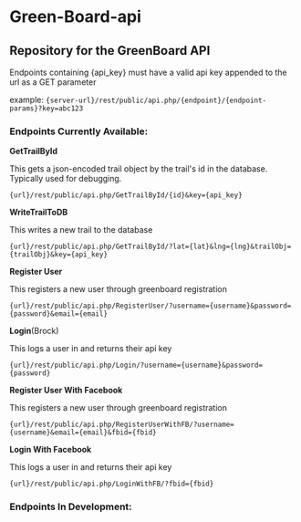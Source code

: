 # Green-Board-api
## Repository for the GreenBoard API

Endpoints containing {api_key} must have a valid api key appended to the url as a GET parameter

example: `{server-url}/rest/public/api.php/{endpoint}/{endpoint-params}?key=abc123`

### Endpoints Currently Available:
**GetTrailById**

This gets a json-encoded trail object by the trail's id in the database. Typically used for debugging.

`{url}/rest/public/api.php/GetTrailById/{id}&key={api_key}`

**WriteTrailToDB**

This writes a new trail to the database

`{url}/rest/public/api.php/GetTrailById/?lat={lat}&lng={lng}&trailObj={trailObj}&key={api_key}`

**Register User**

This registers a new user through greenboard registration

`{url}/rest/public/api.php/RegisterUser/?username={username}&password={password}&email={email}`

**Login**(Brock)

This logs a user in and returns their api key

`{url}/rest/public/api.php/Login/?username={username}&password={password}`

**Register User With Facebook**

This registers a new user through greenboard registration

`{url}/rest/public/api.php/RegisterUserWithFB/?username={username}&email={email}&fbid={fbid}`

**Login With Facebook**

This logs a user in and returns their api key

`{url}/rest/public/api.php/LoginWithFB/?fbid={fbid}`

### Endpoints In Development:

